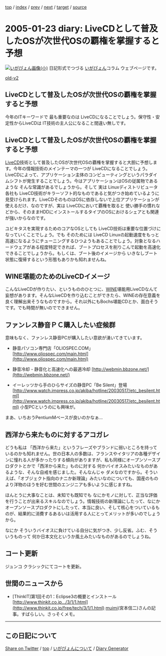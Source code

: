 [top](../index.html) 
 / [index](index.html) 
 / [prev](ig050122.html) 
 / [next](ig050125.html) 
 / [target](https://igapyon.github.io/diary/2005/ig050123.html) 
 / [source](https://github.com/igapyon/diary/blob/gh-pages/2005/ig050123.src.md) 

2005-01-23 diary: LiveCDとして普及したOSが次世代OSの覇権を掌握すると予想
=====================================================================================================
[![いがぴょん画像(小)](https://igapyon.github.io/diary/images/iga200306s.jpg "いがぴょん")](https://igapyon.github.io/diary/memo/memoigapyon.html) 日記形式でつづる [いがぴょん](https://igapyon.github.io/diary/memo/memoigapyon.html)コラム ウェブページです。

[old-v2](ig050123-orig.html)

## LiveCDとして普及したOSが次世代OSの覇権を掌握すると予想

今年のITキーワードで 最も重要なのは LiveCDになることでしょう。保守性・安定性からLiveCDは IT技術の主人公になること間違い無しです。


## LiveCDとして普及したOSが次世代OSの覇権を掌握すると予想

[LiveCD](http://www.igapyon.jp/igapyon/diary/keyword/livecd.html)技術として普及したOSが次世代OSの覇権を掌握すると大胆に予想します。今年の情報技術のメインテーマの一つが
LiveCDになることでしょう。LiveCDによって、アプリケーション主体のコンピューティングというパラダイムシフトが発生することでしょう。今はアプリケーションはOSの従属物であるような そんな常識があるでしょうから。そして 実は Linuxディストリビュータ各社も LiveCD技術がキラーソフト的なものであると気がつき始めているように見受けられます。LiveCDそのものはOSに依存しないで上位アプリケーションが使えるだけ、なのですが、実は LiveCDにおいて覇権を取ると 使い勝手の慣れなどから、そのままHDDにインストールするタイプのOSにおけるシェアとも関連が強いからなのです。

ユビキタスを実現するためのコアなOSとしても LiveCD技術は重要な位置づけになっていくことでしょう。でも そのためには LiveCD Linuxの起動速度をもっと高速になるようにチューニングするひつようもあることでしょう。対象となるハードウェアがある程度特定できれば、ブートプロセスを削りこんで起動を高速化できることでしょうから。もしくは、ブート後のイメージから いきなしブート状態に復帰するという形態もありかも知れませんね。

## WINE堪能のためのLiveCDイメージ

こんなLiveCDが作りたい、というもののひとつに、[WINE](http://www.igapyon.jp/igapyon/diary/keyword/wine.html)堪能用LiveCDなんて妄想があります。そんなLiveCDを作り込むことができたら、WINEの存在意義を良く理解出来そうなものですから。それ以外にもBochs堪能CDとか、面白そうです。でも時間が無いのでできません。

## ファンレス静音ＰＣ購入したい症候群

意味もなく、ファンレス静音PCが購入したい意欲が湧いてきています。

* 静音パソコン専門店「OLIOSPEC.COM」
  [http://www.oliospec.com/main.html](http://www.oliospec.com/main.html)
  
* 静音冷却 - 静音化と高速化への最適冷却
  [http://webmin.bbzone.net/](http://webmin.bbzone.net/)
  
* イーレッツから手のひらサイズの静音PC「Be Silent」登場
  [http://www.watch.impress.co.jp/akiba/hotline/20030517/etc_besilent.html](http://www.watch.impress.co.jp/akiba/hotline/20030517/etc_besilent.html)
  小型PCというのにも興味が。

まあ、いちおうPentiumMベースが良いのかなぁ…

## 西洋から来たものに対するアコガレ

どうも私は 「西洋から来た」というフレーズやブランドに弱いところを持っているのかも知れません。世の日本人の多数は、フランスやイタリアの各種デザインに憧れる人が多かったりする傾向がありますが、私も同様にオープンソースプロダクトとかで「西洋から来た」ものに対する 何かバイオスみたいなものがあるような、そんな自戒を感じました。そんなんじゃ ダメなのですから。そういえば、「オブジェクト指向のナニか新理論」みたいなのについても、国産のものより洋物のほうを好む世間のエンジニアも多いように感じますね。

ほんとうに大事なことは、未知でも既知でも なにかモノに対して、正当な評価を行うことが出来るスキルなのでしょう。情報技術の新理論にしたって、なにかオープンソースプロダクトにしたって、本当に良い、そして核心をついているものが、結果的に消費するあるいは活用する人にとってメリットが多いのでしょうから。

なにか そういうバイオスに負けている自分に気がつき、少し反省。ふむ、そういうものって 何か日本文化というか風土みたいなものがあるのでしょうね。

## コート更新

ジュンコ クラシックにてコートを更新。

## 世間のニュースから

* [ThinkIT]第1回その1：Eclipse3の概要とインストール
[http://www.thinkit.co.jp.../3/1/1.html](http://www.thinkit.co.jp/free/tech/3/1/1.html)
  [muimi](http://muimi.com/)(宮本信二)さんの記事。すばらしい。さっそくメモ。


----------------------------------------------------------------------------------------------------

## この日記について

[Share on Twitter](https://twitter.com/intent/tweet?hashtags=igapyon%2Cdiary%2C%E3%81%84%E3%81%8C%E3%81%B4%E3%82%87%E3%82%93&text=LiveCD%E3%81%A8%E3%81%97%E3%81%A6%E6%99%AE%E5%8F%8A%E3%81%97%E3%81%9FOS%E3%81%8C%E6%AC%A1%E4%B8%96%E4%BB%A3OS%E3%81%AE%E8%A6%87%E6%A8%A9%E3%82%92%E6%8E%8C%E6%8F%A1%E3%81%99%E3%82%8B%E3%81%A8%E4%BA%88%E6%83%B3&url=https%3A%2F%2Figapyon.github.io%2Fdiary%2F2005%2Fig050123.html) / [top](../index.html) / [いがぴょんについて](https://igapyon.github.io/diary/memo/memoigapyon.html) / [Diary Generator](https://github.com/igapyon/igapyonv3)
